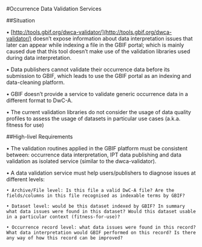 #Occurrence Data Validation Services

##Situation

  •	[http://tools.gbif.org/dwca-validator/](http://tools.gbif.org/dwca-validator/) doesn’t expose information about data interpretation issues that later can appear while indexing a file in the GBIF portal; which is mainly caused due that this tool doesn’t make use of the validation libraries used during data interpretation.
  
  •	Data publishers cannot validate their occurrence data before its submission to GBIF, which leads to use the GBIF portal as an indexing and data-cleaning platform.
  
  •	GBIF doesn’t provide a service to validate generic occurrence data in a different format to DwC-A.
  
  •	The current validation libraries do not consider the usage of data quality profiles to assess the usage of datasets in particular use cases (a.k.a. fitness for use)
  
  
##High-livel Requirements

  •	The validation routines applied in the GBIF platform must be consistent between: occurrence data interpretation, IPT data publishing and data validation as isolated service (similar to the dwca-validator).
  
  •	A data validation service must help users/publishers to diagnose issues at different levels:
  
    • Archive/File level: Is this file a valid DwC-A file? Are the fields/columns in this file recognised as indexable terms by GBIF?
    
    • Dataset level: would be this dataset indexed by GBIF? In summary what data issues were found in this dataset? Would this dataset usable in a particular context (fitness-for-use)?
    
    • Occurrence record level: what data issues were found in this record? What data interpretation would GBIF performed on this record? Is there any way of how this record can be improved?
